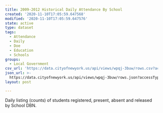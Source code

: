 ```yaml
---
title: 2009-2012 Historical Daily Attendance By School
created: '2020-11-10T17:05:59.647568'
modified: '2020-11-10T17:05:59.647576'
state: active
type: dataset
tags:
  - Attendance
  - Daily
  - Doe
  - Education
  - Schools
groups:
  - Local Government
csv_url: 'https://data.cityofnewyork.us/api/views/wpqj-3buw/rows.csv?accessType=DOWNLOAD'
json_url: >-
  https://data.cityofnewyork.us/api/views/wpqj-3buw/rows.json?accessType=DOWNLOAD
layout: post

---
```

Daily listing (counts) of students registered, present, absent and released by School DBN.
